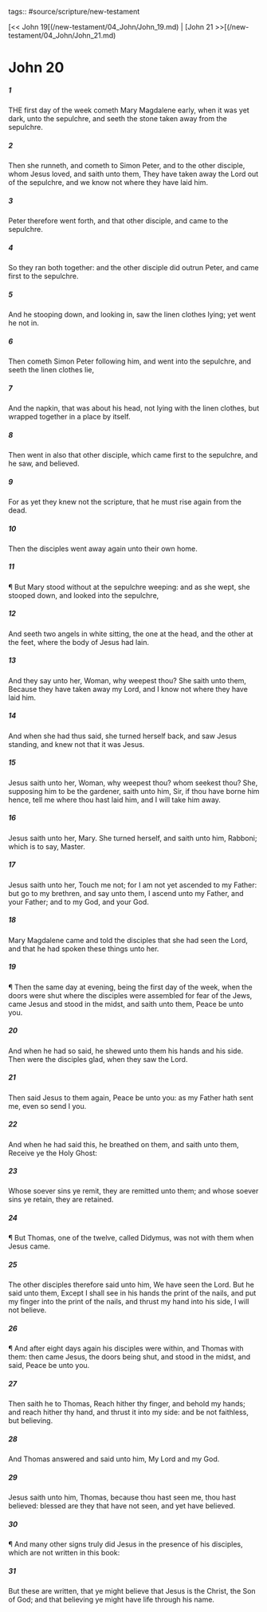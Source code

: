 tags:: #source/scripture/new-testament

[<< John 19[(/new-testament/04_John/John_19.md) | [John 21 >>[(/new-testament/04_John/John_21.md)

# John 20

##### 1

THE first day of the week cometh Mary Magdalene early, when it was yet dark, unto the sepulchre, and seeth the stone taken away from the sepulchre.

##### 2

Then she runneth, and cometh to Simon Peter, and to the other disciple, whom Jesus loved, and saith unto them, They have taken away the Lord out of the sepulchre, and we know not where they have laid him.

##### 3

Peter therefore went forth, and that other disciple, and came to the sepulchre.

##### 4

So they ran both together: and the other disciple did outrun Peter, and came first to the sepulchre.

##### 5

And he stooping down, and looking in, saw the linen clothes lying; yet went he not in.

##### 6

Then cometh Simon Peter following him, and went into the sepulchre, and seeth the linen clothes lie,

##### 7

And the napkin, that was about his head, not lying with the linen clothes, but wrapped together in a place by itself.

##### 8

Then went in also that other disciple, which came first to the sepulchre, and he saw, and believed.

##### 9

For as yet they knew not the scripture, that he must rise again from the dead.

##### 10

Then the disciples went away again unto their own home.

##### 11

¶ But Mary stood without at the sepulchre weeping: and as she wept, she stooped down, and looked into the sepulchre,

##### 12

And seeth two angels in white sitting, the one at the head, and the other at the feet, where the body of Jesus had lain.

##### 13

And they say unto her, Woman, why weepest thou? She saith unto them, Because they have taken away my Lord, and I know not where they have laid him.

##### 14

And when she had thus said, she turned herself back, and saw Jesus standing, and knew not that it was Jesus.

##### 15

Jesus saith unto her, Woman, why weepest thou? whom seekest thou? She, supposing him to be the gardener, saith unto him, Sir, if thou have borne him hence, tell me where thou hast laid him, and I will take him away.

##### 16

Jesus saith unto her, Mary. She turned herself, and saith unto him, Rabboni; which is to say, Master.

##### 17

Jesus saith unto her, Touch me not; for I am not yet ascended to my Father: but go to my brethren, and say unto them, I ascend unto my Father, and your Father; and to my God, and your God.

##### 18

Mary Magdalene came and told the disciples that she had seen the Lord, and that he had spoken these things unto her.

##### 19

¶ Then the same day at evening, being the first day of the week, when the doors were shut where the disciples were assembled for fear of the Jews, came Jesus and stood in the midst, and saith unto them, Peace be unto you.

##### 20

And when he had so said, he shewed unto them his hands and his side. Then were the disciples glad, when they saw the Lord.

##### 21

Then said Jesus to them again, Peace be unto you: as my Father hath sent me, even so send I you.

##### 22

And when he had said this, he breathed on them, and saith unto them, Receive ye the Holy Ghost:

##### 23

Whose soever sins ye remit, they are remitted unto them; and whose soever sins ye retain, they are retained.

##### 24

¶ But Thomas, one of the twelve, called Didymus, was not with them when Jesus came.

##### 25

The other disciples therefore said unto him, We have seen the Lord. But he said unto them, Except I shall see in his hands the print of the nails, and put my finger into the print of the nails, and thrust my hand into his side, I will not believe.

##### 26

¶ And after eight days again his disciples were within, and Thomas with them: then came Jesus, the doors being shut, and stood in the midst, and said, Peace be unto you.

##### 27

Then saith he to Thomas, Reach hither thy finger, and behold my hands; and reach hither thy hand, and thrust it into my side: and be not faithless, but believing.

##### 28

And Thomas answered and said unto him, My Lord and my God.

##### 29

Jesus saith unto him, Thomas, because thou hast seen me, thou hast believed: blessed are they that have not seen, and yet have believed.

##### 30

¶ And many other signs truly did Jesus in the presence of his disciples, which are not written in this book:

##### 31

But these are written, that ye might believe that Jesus is the Christ, the Son of God; and that believing ye might have life through his name.
